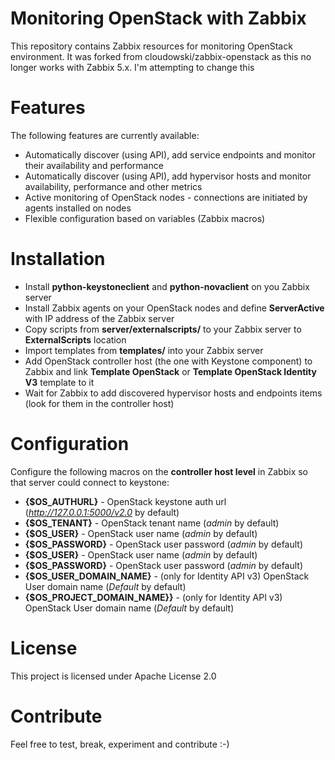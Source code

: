 # Monitoring OpenStack with Zabbix

This repository contains Zabbix resources for monitoring OpenStack environment. It was forked from cloudowski/zabbix-openstack as this no longer works with Zabbix 5.x. I'm attempting to change this

# Features
The following features are currently available:
  * Automatically discover (using API), add service endpoints and monitor their availability and performance 
  * Automatically discover (using API), add hypervisor hosts and monitor availability, performance and other metrics
  * Active monitoring of OpenStack nodes - connections are initiated by agents installed on nodes
  * Flexible configuration based on variables (Zabbix macros)

# Installation
  * Install **python-keystoneclient** and **python-novaclient** on you Zabbix server
  * Install Zabbix agents on your OpenStack nodes and define **ServerActive** with IP address of the Zabbix server 
  * Copy scripts from  **server/externalscripts/** to your Zabbix server to **ExternalScripts** location
  * Import templates from **templates/** into your Zabbix server
  * Add OpenStack controller host (the one with Keystone component) to Zabbix and link **Template OpenStack** or **Template OpenStack Identity V3**  template to it
  * Wait for Zabbix to add discovered hypervisor hosts and endpoints items (look for them in the controller host)

# Configuration
Configure the following macros on the **controller host level** in Zabbix so that server could connect to keystone:
  * **{$OS_AUTHURL}** - OpenStack keystone auth url (*http://127.0.0.1:5000/v2.0* by default)
  * **{$OS_TENANT}** - OpenStack tenant name (*admin* by default)
  * **{$OS_USER}** - OpenStack user name (*admin* by default)
  * **{$OS_PASSWORD}** - OpenStack user password (*admin* by default)
  * **{$OS_USER}** - OpenStack user name (*admin* by default)
  * **{$OS_PASSWORD}** - OpenStack user password (*admin* by default)
  * **{$OS_USER_DOMAIN_NAME}** - (only for Identity API v3) OpenStack User domain name (*Default* by default)
  * **{$OS_PROJECT_DOMAIN_NAME}}** - (only for Identity API v3) OpenStack User domain name (*Default* by default)


# License
This project is licensed under Apache License 2.0

# Contribute
Feel free to test, break, experiment and contribute :-)
